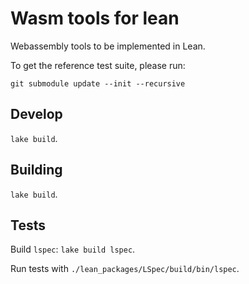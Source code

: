 # Wasm tools for lean

Webassembly tools to be implemented in Lean.

To get the reference test suite, please run:

```
git submodule update --init --recursive
```

## Develop

`lake build`.

## Building

`lake build`.

## Tests

Build `lspec`: `lake build lspec`.

Run tests with `./lean_packages/LSpec/build/bin/lspec`.
